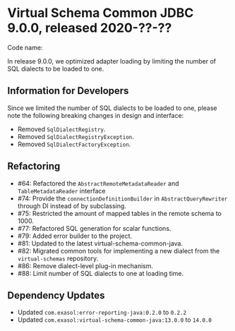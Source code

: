 # Virtual Schema Common JDBC 9.0.0, released 2020-??-??

Code name:

In release 9.0.0, we optimized adapter loading by limiting the number of SQL dialects to be loaded to one.

## Information for Developers

Since we limited the number of SQL dialects to be loaded to one, please note the following breaking changes in
design and interface:

* Removed `SqlDialectRegistry`.
* Removed `SqlDialectRegistryException`.
* Removed `SqlDialectFactoryException`.

## Refactoring

* #64: Refactored the `AbstractRemoteMetadataReader` and `TableMetadataReader` interface
* #74: Provide the `connectionDefinitionBuilder` in `AbstractQueryRewriter` through DI instead of by subclassing.
* #75: Restricted the amount of mapped tables in the remote schema to 1000.
* #77: Refactored SQL generation for scalar functions.
* #79: Added error builder to the project.
* #81: Updated to the latest virtual-schema-common-java.
* #82: Migrated common tools for implementing a new dialect from the `virtual-schemas` repository.
* #86: Remove dialect-level plug-in mechanism.
* #88: Limit number of SQL dialects to one at loading time.

## Dependency Updates

* Updated `com.exasol:error-reporting-java:0.2.0` to `0.2.2`
* Updated `com.exasol:virtual-schema-common-java:13.0.0` to `14.0.0`
